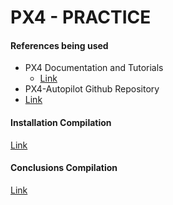 # PX4 - PRACTICE



#### References being used
- PX4 Documentation and Tutorials
  - [Link](https://docs.px4.io/master/en/ros/mavros_offboard.html)
- PX4-Autopilot Github Repository
- [Link](https://github.com/PX4/PX4-Autopilot/tree/master/integrationtests/python_src/px4_it/mavros)


#### Installation Compilation
[Link](https://docs.google.com/document/d/1L5RcXMsEIsUhA5MpqEHj9wAAMdXUwqiUAO0P-cUad6k/edit?usp=sharing)

#### Conclusions Compilation
[Link](https://docs.google.com/document/d/1xWPq9XKTMVw_ReljCzfuEHKoLtV79tYZSPUksN9NZdA/edit?usp=sharing)
